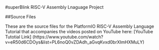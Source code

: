 #superBlink RISC-V Assembly Lnaguage Project

##Source Files

<p>
These are the source files for the PlatformIO RISC-V Assembly Language Tutorial that accompanies the videos posted on YouTube here:
[YouTube Tutotial Link] (https://www.youtube.com/watch?v=eR50d6CDOys&list=PL6noQ0vZDAdh_aGvqKvxd0brXImHXMuLY)
</p>

